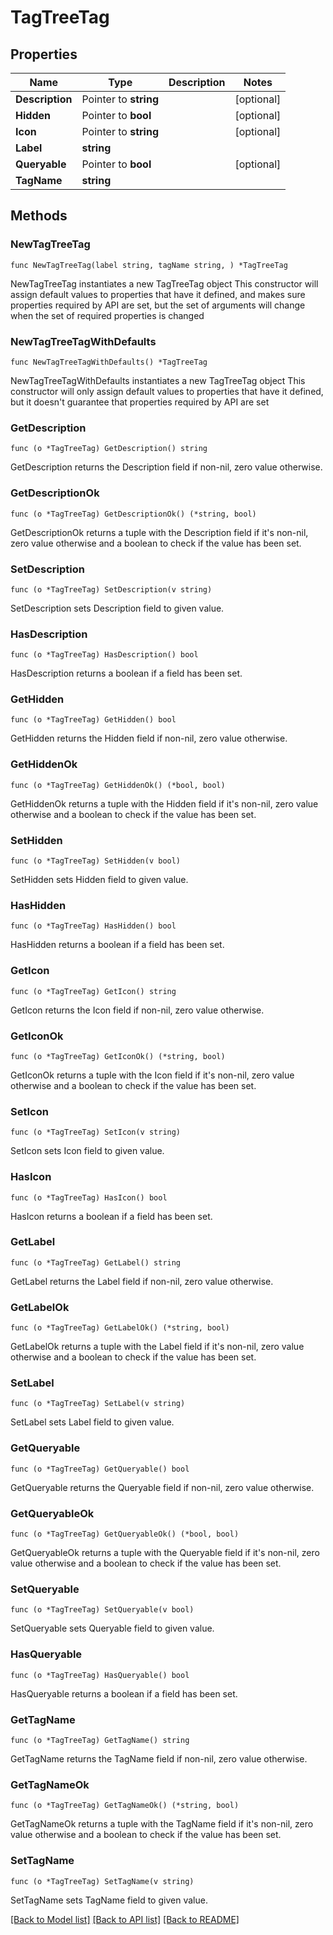 # TagTreeTag

## Properties

Name | Type | Description | Notes
------------ | ------------- | ------------- | -------------
**Description** | Pointer to **string** |  | [optional] 
**Hidden** | Pointer to **bool** |  | [optional] 
**Icon** | Pointer to **string** |  | [optional] 
**Label** | **string** |  | 
**Queryable** | Pointer to **bool** |  | [optional] 
**TagName** | **string** |  | 

## Methods

### NewTagTreeTag

`func NewTagTreeTag(label string, tagName string, ) *TagTreeTag`

NewTagTreeTag instantiates a new TagTreeTag object
This constructor will assign default values to properties that have it defined,
and makes sure properties required by API are set, but the set of arguments
will change when the set of required properties is changed

### NewTagTreeTagWithDefaults

`func NewTagTreeTagWithDefaults() *TagTreeTag`

NewTagTreeTagWithDefaults instantiates a new TagTreeTag object
This constructor will only assign default values to properties that have it defined,
but it doesn't guarantee that properties required by API are set

### GetDescription

`func (o *TagTreeTag) GetDescription() string`

GetDescription returns the Description field if non-nil, zero value otherwise.

### GetDescriptionOk

`func (o *TagTreeTag) GetDescriptionOk() (*string, bool)`

GetDescriptionOk returns a tuple with the Description field if it's non-nil, zero value otherwise
and a boolean to check if the value has been set.

### SetDescription

`func (o *TagTreeTag) SetDescription(v string)`

SetDescription sets Description field to given value.

### HasDescription

`func (o *TagTreeTag) HasDescription() bool`

HasDescription returns a boolean if a field has been set.

### GetHidden

`func (o *TagTreeTag) GetHidden() bool`

GetHidden returns the Hidden field if non-nil, zero value otherwise.

### GetHiddenOk

`func (o *TagTreeTag) GetHiddenOk() (*bool, bool)`

GetHiddenOk returns a tuple with the Hidden field if it's non-nil, zero value otherwise
and a boolean to check if the value has been set.

### SetHidden

`func (o *TagTreeTag) SetHidden(v bool)`

SetHidden sets Hidden field to given value.

### HasHidden

`func (o *TagTreeTag) HasHidden() bool`

HasHidden returns a boolean if a field has been set.

### GetIcon

`func (o *TagTreeTag) GetIcon() string`

GetIcon returns the Icon field if non-nil, zero value otherwise.

### GetIconOk

`func (o *TagTreeTag) GetIconOk() (*string, bool)`

GetIconOk returns a tuple with the Icon field if it's non-nil, zero value otherwise
and a boolean to check if the value has been set.

### SetIcon

`func (o *TagTreeTag) SetIcon(v string)`

SetIcon sets Icon field to given value.

### HasIcon

`func (o *TagTreeTag) HasIcon() bool`

HasIcon returns a boolean if a field has been set.

### GetLabel

`func (o *TagTreeTag) GetLabel() string`

GetLabel returns the Label field if non-nil, zero value otherwise.

### GetLabelOk

`func (o *TagTreeTag) GetLabelOk() (*string, bool)`

GetLabelOk returns a tuple with the Label field if it's non-nil, zero value otherwise
and a boolean to check if the value has been set.

### SetLabel

`func (o *TagTreeTag) SetLabel(v string)`

SetLabel sets Label field to given value.


### GetQueryable

`func (o *TagTreeTag) GetQueryable() bool`

GetQueryable returns the Queryable field if non-nil, zero value otherwise.

### GetQueryableOk

`func (o *TagTreeTag) GetQueryableOk() (*bool, bool)`

GetQueryableOk returns a tuple with the Queryable field if it's non-nil, zero value otherwise
and a boolean to check if the value has been set.

### SetQueryable

`func (o *TagTreeTag) SetQueryable(v bool)`

SetQueryable sets Queryable field to given value.

### HasQueryable

`func (o *TagTreeTag) HasQueryable() bool`

HasQueryable returns a boolean if a field has been set.

### GetTagName

`func (o *TagTreeTag) GetTagName() string`

GetTagName returns the TagName field if non-nil, zero value otherwise.

### GetTagNameOk

`func (o *TagTreeTag) GetTagNameOk() (*string, bool)`

GetTagNameOk returns a tuple with the TagName field if it's non-nil, zero value otherwise
and a boolean to check if the value has been set.

### SetTagName

`func (o *TagTreeTag) SetTagName(v string)`

SetTagName sets TagName field to given value.



[[Back to Model list]](../README.md#documentation-for-models) [[Back to API list]](../README.md#documentation-for-api-endpoints) [[Back to README]](../README.md)


